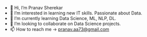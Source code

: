 - 👋 Hi, I’m Pranav Sherekar
- 👀 I’m interested in learning new IT skills. Passionate about Data.
- 🌱 I’m currently learning Data Science, ML, NLP, DL.
- 💞️ I’m looking to collaborate on Data Science projects.
- 📫 How to reach me -> pranav.aa73@gmail.com

<!---
pranavkiboli/pranavkiboli is a ✨ special ✨ repository because its `README.md` (this file) appears on your GitHub profile.
You can click the Preview link to take a look at your changes.
--->
